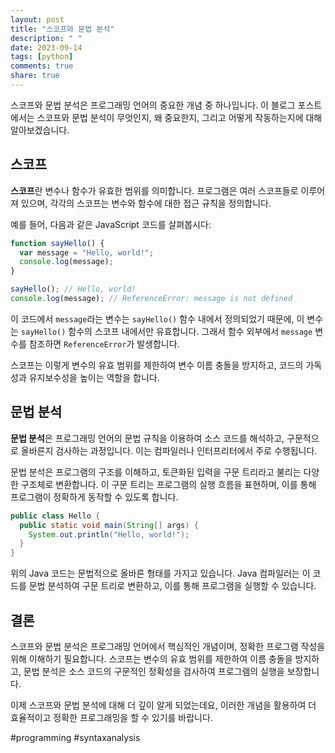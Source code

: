 ```yaml
---
layout: post
title: "스코프와 문법 분석"
description: " "
date: 2023-09-14
tags: [python]
comments: true
share: true
---
```


스코프와 문법 분석은 프로그래밍 언어의 중요한 개념 중 하나입니다. 이 블로그 포스트에서는 스코프와 문법 분석이 무엇인지, 왜 중요한지, 그리고 어떻게 작동하는지에 대해 알아보겠습니다.

## 스코프

**스코프**란 변수나 함수가 유효한 범위를 의미합니다. 프로그램은 여러 스코프들로 이루어져 있으며, 각각의 스코프는 변수와 함수에 대한 접근 규칙을 정의합니다.

예를 들어, 다음과 같은 JavaScript 코드를 살펴봅시다:

```javascript
function sayHello() {
  var message = "Hello, world!";
  console.log(message);
}

sayHello(); // Hello, world!
console.log(message); // ReferenceError: message is not defined
```

이 코드에서 `message`라는 변수는 `sayHello()` 함수 내에서 정의되었기 때문에, 이 변수는 `sayHello()` 함수의 스코프 내에서만 유효합니다. 그래서 함수 외부에서 `message` 변수를 참조하면 `ReferenceError`가 발생합니다.

스코프는 이렇게 변수의 유효 범위를 제한하여 변수 이름 충돌을 방지하고, 코드의 가독성과 유지보수성을 높이는 역할을 합니다.

## 문법 분석

**문법 분석**은 프로그래밍 언어의 문법 규칙을 이용하여 소스 코드를 해석하고, 구문적으로 올바른지 검사하는 과정입니다. 이는 컴파일러나 인터프리터에서 주로 수행됩니다.

문법 분석은 프로그램의 구조를 이해하고, 토큰화된 입력을 구문 트리라고 불리는 다양한 구조체로 변환합니다. 이 구문 트리는 프로그램의 실행 흐름을 표현하며, 이를 통해 프로그램이 정확하게 동작할 수 있도록 합니다.

```java
public class Hello {
  public static void main(String[] args) {
    System.out.println("Hello, world!");
  }
}
```

위의 Java 코드는 문법적으로 올바른 형태를 가지고 있습니다. Java 컴파일러는 이 코드를 문법 분석하여 구문 트리로 변환하고, 이를 통해 프로그램을 실행할 수 있습니다.

## 결론

스코프와 문법 분석은 프로그래밍 언어에서 핵심적인 개념이며, 정확한 프로그램 작성을 위해 이해하기 필요합니다. 스코프는 변수의 유효 범위를 제한하여 이름 충돌을 방지하고, 문법 분석은 소스 코드의 구문적인 정확성을 검사하여 프로그램의 실행을 보장합니다.

이제 스코프와 문법 분석에 대해 더 깊이 알게 되었는데요, 이러한 개념을 활용하여 더 효율적이고 정확한 프로그래밍을 할 수 있기를 바랍니다.

#programming #syntaxanalysis